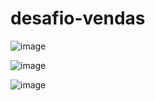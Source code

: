 # desafio-vendas

![image](https://user-images.githubusercontent.com/93017964/184138991-b590f2fe-c694-4bec-8526-549006dd14b1.png)

![image](https://user-images.githubusercontent.com/93017964/184139049-7a2f3832-398e-4536-b0fd-549f71eaea2e.png)

![image](https://user-images.githubusercontent.com/93017964/184139096-c250f233-97ed-49f7-a78f-0e9b5eb1671f.png)
